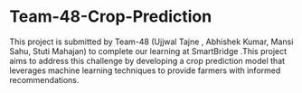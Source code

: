 # Team-48-Crop-Prediction
This project is submitted by Team-48 (Ujjwal Tajne , Abhishek Kumar, Mansi Sahu, Stuti Mahajan) to complete our learning at SmartBridge .This project aims to address this challenge by developing a crop prediction model that leverages machine learning techniques to provide farmers with informed recommendations.
